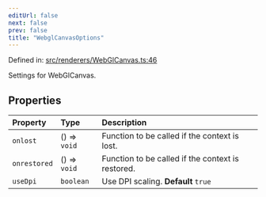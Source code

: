 ```yaml
---
editUrl: false
next: false
prev: false
title: "WebglCanvasOptions"
---
```


Defined in: [src/renderers/WebGlCanvas.ts:46](https://github.com/jaames/flipnote.js/blob/24e772733243f115c3848537efabe6ee9020ad63/src/renderers/WebGlCanvas.ts#L46)

Settings for WebGlCanvas.

## Properties

| Property | Type | Description |
| :------ | :------ | :------ |
| <a id="onlost"></a> `onlost` | () => `void` | Function to be called if the context is lost. |
| <a id="onrestored"></a> `onrestored` | () => `void` | Function to be called if the context is restored. |
| <a id="usedpi"></a> `useDpi` | `boolean` | Use DPI scaling. **Default** `true` |

